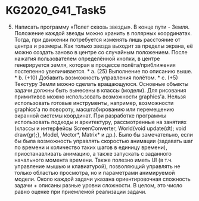 # KG2020_G41_Task5
5. Написать программу «Полет сквозь звезды». В конце пути - Земля. Положение каждой звезды можно хранить в полярных координатах. Тогда, при движении потребуется изменять лишь расстояние от центра и размеры. Как только звезда выходит за пределы экрана, её можно создать заново в центре со случайным положением. После нажатия пользователем определённой кнопки, в центре генерируется земля, которая в процессе полёта/приближения постепенно увеличивается. * a. (25) Выполнение по описанию выше. * b. (+10) Добавить возможность управления полётом. * c. (+5) Текстуру Земли можно сделать вращающуюся.   Основные объекты задачи должны быть вынесены в классы (модели). Для рисования примитивов можно использовать возможности graphics'а. Нельзя использовать готовые инструменты, например, возможности graphics'а по повороту, масштабированию или перемещению экранной системы координат. При разработке программы использовать подходы и архитектуру, рассмотренные на занятиях (классы и интерфейсы ScreenConverter, World{void update(dt); void draw(gr);}, Model, Vector*, Matrix* и др.). Было бы замечательно, если бы была возможность управлять скоростью анимации (задавать шаг по времени и количество таких шагов в единицу времени), приостанавливать анимацию, а также запускать с заданного начального момента времени. Также полезно иметь UI (в т.ч. управление мышью и клавиатурой), позволяющий управлять не только областью просмотра, но и параметрами анимируемой модели. Около каждой задачи указана ориентировочная сложность задачи + описаны разные уровни сложности. В целом, это число равно оценке при приемлемой реализации задачи.
